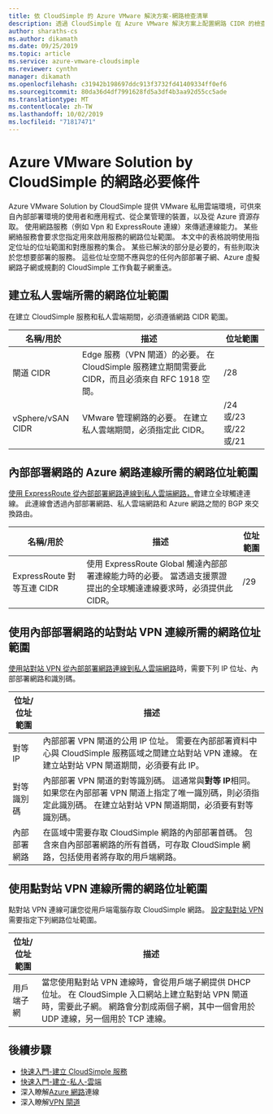 ```yaml
---
title: 依 CloudSimple 的 Azure VMware 解決方案-網路檢查清單
description: 透過 CloudSimple 在 Azure VMware 解決方案上配置網路 CIDR 的檢查清單
author: sharaths-cs
ms.author: dikamath
ms.date: 09/25/2019
ms.topic: article
ms.service: azure-vmware-cloudsimple
ms.reviewer: cynthn
manager: dikamath
ms.openlocfilehash: c31942b198697ddc913f3732fd41409334ff0ef6
ms.sourcegitcommit: 80da36d4df7991628fd5a3df4b3aa92d55cc5ade
ms.translationtype: MT
ms.contentlocale: zh-TW
ms.lasthandoff: 10/02/2019
ms.locfileid: "71817471"
---
```

# <a name="networking-prerequisites-for-azure-vmware-solution-by-cloudsimple"></a>Azure VMware Solution by CloudSimple 的網路必要條件

Azure VMware Solution by CloudSimple 提供 VMware 私用雲端環境，可供來自內部部署環境的使用者和應用程式、從企業管理的裝置，以及從 Azure 資源存取。 使用網路服務（例如 Vpn 和 ExpressRoute 連線）來傳遞連線能力。  某些網絡服務會要求您指定用來啟用服務的網路位址範圍。  本文中的表格說明使用指定位址的位址範圍和對應服務的集合。  某些已解決的部分是必要的，有些則取決於您想要部署的服務。  這些位址空間不應與您的任何內部部署子網、Azure 虛擬網路子網或規劃的 CloudSimple 工作負載子網重迭。

## <a name="network-address-ranges-required-for-creating-a-private-cloud"></a>建立私人雲端所需的網路位址範圍

在建立 CloudSimple 服務和私人雲端期間，必須遵循網路 CIDR 範圍。

| 名稱/用於     | 描述                                                                                                                            | 位址範圍            |
|-------------------|----------------------------------------------------------------------------------------------------------------------------------------|--------------------------|
| 閘道 CIDR      | Edge 服務（VPN 閘道）的必要。  在 CloudSimple 服務建立期間需要此 CIDR，而且必須來自 RFC 1918 空間。 | /28                      |
| vSphere/vSAN CIDR | VMware 管理網路的必要。 在建立私人雲端期間，必須指定此 CIDR。                                    | /24 或/23 或/22 或/21 |

## <a name="network-address-range-required-for-azure-network-connection-to-on-premises-network"></a>內部部署網路的 Azure 網路連線所需的網路位址範圍

[使用 ExpressRoute 從內部部署網路連線到私人雲端網路，](on-premises-connection.md)會建立全球觸達連線。  此連線會透過內部部署網路、私人雲端網路和 Azure 網路之間的 BGP 來交換路由。

| 名稱/用於             | 描述                                                                                                                                                                             | 位址範圍 |
|---------------------------|-----------------------------------------------------------------------------------------------------------------------------------------------------------------------------------------|---------------|
| ExpressRoute 對等互連 CIDR | 使用 ExpressRoute Global 觸達內部部署連線能力時的必要。 當透過支援票證提出的全球觸達連線要求時，必須提供此 CIDR。 | /29           |

## <a name="network-address-range-required-for-using-site-to-site-vpn-connection-to-on-premises-network"></a>使用內部部署網路的站對站 VPN 連線所需的網路位址範圍

[使用站對站 VPN 從內部部署網路連線到私人雲端網路](vpn-gateway.md)時，需要下列 IP 位址、內部部署網路和識別碼。 

| 位址/位址範圍 | 描述                                                                                                                                                                                                                                                           |
|-----------------------|-----------------------------------------------------------------------------------------------------------------------------------------------------------------------------------------------------------------------------------------------------------------------|
| 對等 IP               | 內部部署 VPN 閘道的公用 IP 位址。 需要在內部部署資料中心與 CloudSimple 服務區域之間建立站對站 VPN 連線。 在建立站對站 VPN 閘道期間，必須要有此 IP。                                         |
| 對等識別碼       | 內部部署 VPN 閘道的對等識別碼。 這通常與**對等 IP**相同。  如果您在內部部署 VPN 閘道上指定了唯一識別碼，則必須指定此識別碼。  在建立站對站 VPN 閘道期間，必須要有對等識別碼。   |
| 內部部署網路   | 在區域中需要存取 CloudSimple 網路的內部部署首碼。  包含來自內部部署網路的所有首碼，可存取 CloudSimple 網路，包括使用者將存取的用戶端網路。                                         |

## <a name="network-address-range-required-for-using-point-to-site-vpn-connections"></a>使用點對站 VPN 連線所需的網路位址範圍

點對站 VPN 連線可讓您從用戶端電腦存取 CloudSimple 網路。  [設定點對站 VPN](vpn-gateway.md)需要指定下列網路位址範圍。

| 位址/位址範圍 | 描述                                                                                                                                                                                                                                                                                                  |
|-----------------------|--------------------------------------------------------------------------------------------------------------------------------------------------------------------------------------------------------------------------------------------------------------------------------------------------------------|
| 用戶端子網         | 當您使用點對站 VPN 連線時，會從用戶端子網提供 DHCP 位址。 在 CloudSimple 入口網站上建立點對站 VPN 閘道時，需要此子網。  網路會分割成兩個子網，其中一個會用於 UDP 連線，另一個用於 TCP 連線。 |

## <a name="next-steps"></a>後續步驟

* [快速入門-建立 CloudSimple 服務](quickstart-create-cloudsimple-service.md)
* [快速入門-建立-私人-雲端](quickstart-create-private-cloud.md)
* 深入瞭解[Azure 網路](cloudsimple-azure-network-connection.md)連線
* 深入瞭解[VPN 閘道](cloudsimple-vpn-gateways.md)
